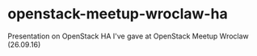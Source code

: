 # openstack-meetup-wroclaw-ha
Presentation on OpenStack HA I've gave at OpenStack Meetup Wroclaw (26.09.16)
